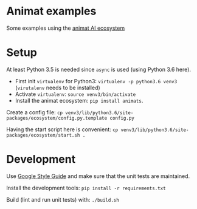 Animat examples
===============

Some examples using the [animat AI ecosystem](https://github.com/animatai/ecosystem)


Setup
=====

At least Python 3.5 is needed since `async` is used (using Python 3.6 here).

* First init `virtualenv` for Python3: `virtualenv -p python3.6 venv3` (`virutalenv` needs to be installed)
* Activate `virtualenv`: `source venv3/bin/activate`
* Install the animat ecosystem: `pip install animats`.

Create a config file: `cp venv3/lib/python3.6/site-packages/ecosystem/config.py.template config.py`

Having the start script here is convenient: `cp venv3/lib/python3.6/site-packages/ecosystem/start.sh .`



Development
===========

Use [Google Style Guide](https://google.github.io/styleguide/pyguide.html)
and make sure that the unit tests are maintained.

Install the development tools: `pip install -r requirements.txt`

Build (lint and run unit tests) with: `./build.sh`
